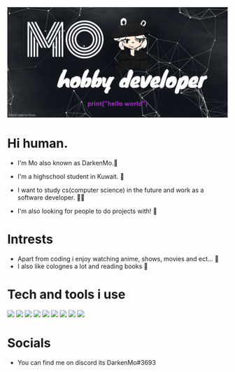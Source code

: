 <img src="banner.png" allign="center" />

# Hi human.

- I'm Mo also known as DarkenMo.:wave:

- I'm a highschool student in Kuwait. :school:

- I want to study cs(computer science) in the future and work as a software developer. :student:

- I'm also looking for people to do projects with! :handshake:

# Intrests
- Apart from coding i enjoy watching anime, shows, movies and ect... :movie_camera:
- I also like colognes a lot and reading books :book:

# Tech and tools i use
![](https://img.shields.io/badge/Editor-VSC-informational?style=flat&logo=Visual-Studio-Code&logoColor=white&color=2bbc8a)
![](https://img.shields.io/badge/OS-Windows-informational?style=flat&logo=Windows&logoColor=white&color=2bbc8a)
![](https://img.shields.io/badge/OS-Linux-informational?style=flat&logo=Linux&logoColor=white&color=2bbc8a)
![](https://img.shields.io/badge/Code-Python-informational?style=flat&logo=Python&logoColor=white&color=2bbc8a)
![](https://img.shields.io/badge/Code-Javascript-informational?style=flat&logo=<JavaScript&logoColor=white&color=2bbc8a)
![](https://img.shields.io/badge/Code-Html/Css-informational?style=flat&logo=HTML5&logoColor=white&color=2bbc8a)
![](https://img.shields.io/badge/Hosting-null-informational?style=flat&color=red)
![](https://img.shields.io/badge/Tool-Django-informational?style=flat&logo=Django&logoColor=white&color=2bbc8a)
![](https://img.shields.io/badge/Tool-MySQL-informational?style=flat&logo=MySQL&logoColor=white&color=2bbc8a)


# Socials
- You can find me on discord its DarkenMo#3693
